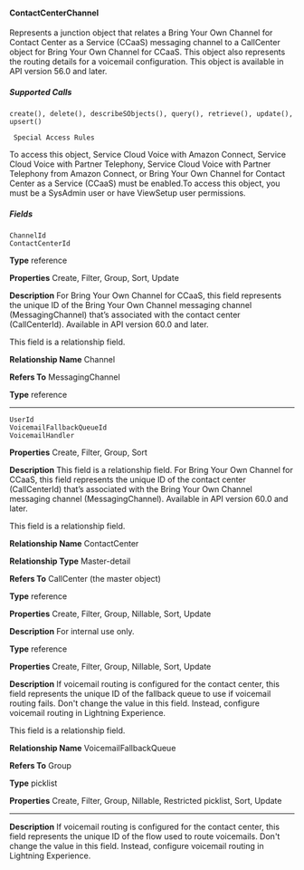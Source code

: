 #### ContactCenterChannel

Represents a junction object that relates a Bring Your Own Channel for Contact Center as a Service (CCaaS) messaging channel to a
CallCenter object for Bring Your Own Channel for CCaaS. This object also represents the routing details for a voicemail configuration.
This object is available in API version 56.0 and later.

##### Supported Calls
```
create(), delete(), describeSObjects(), query(), retrieve(), update(), upsert()

 Special Access Rules

```
To access this object, Service Cloud Voice with Amazon Connect, Service Cloud Voice with Partner Telephony, Service Cloud Voice with
Partner Telephony from Amazon Connect, or Bring Your Own Channel for Contact Center as a Service (CCaaS) must be enabled.To access
this object, you must be a SysAdmin user or have ViewSetup user permissions.

##### Fields

```
ChannelId
ContactCenterId

```

**Type**
reference

**Properties**
Create, Filter, Group, Sort, Update

**Description**
For Bring Your Own Channel for CCaaS, this field represents the unique ID of the Bring Your
Own Channel messaging channel (MessagingChannel) that’s associated with the contact
center (CallCenterId). Available in API version 60.0 and later.

This field is a relationship field.

**Relationship Name**
Channel

**Refers To**
MessagingChannel

**Type**
reference


-----

```
UserId
VoicemailFallbackQueueId
VoicemailHandler

```

**Properties**
Create, Filter, Group, Sort

**Description**
This field is a relationship field. For Bring Your Own Channel for CCaaS, this field represents
the unique ID of the contact center (CallCenterId) that’s associated with the Bring Your Own
Channel messaging channel (MessagingChannel). Available in API version 60.0 and later.

This field is a relationship field.

**Relationship Name**
ContactCenter

**Relationship Type**
Master-detail

**Refers To**
CallCenter (the master object)

**Type**
reference

**Properties**
Create, Filter, Group, Nillable, Sort, Update

**Description**
For internal use only.

**Type**
reference

**Properties**
Create, Filter, Group, Nillable, Sort, Update

**Description**
If voicemail routing is configured for the contact center, this field represents the unique ID
of the fallback queue to use if voicemail routing fails. Don't change the value in this field.
Instead, configure voicemail routing in Lightning Experience.

This field is a relationship field.

**Relationship Name**
VoicemailFallbackQueue

**Refers To**
Group

**Type**
picklist

**Properties**
Create, Filter, Group, Nillable, Restricted picklist, Sort, Update


-----

**Description**
If voicemail routing is configured for the contact center, this field represents the unique ID
of the flow used to route voicemails. Don't change the value in this field. Instead, configure
voicemail routing in Lightning Experience.
